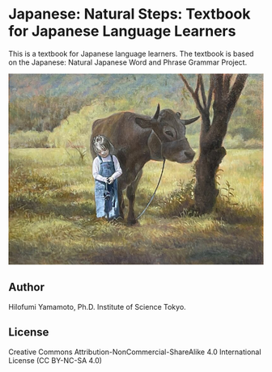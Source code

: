 # Japanese: Natural Steps: Textbook for Japanese Language Learners

This is a textbook for Japanese language learners.
The textbook is based on the Japanese: Natural Japanese Word and Phrase Grammar Project.

![Natural Steps](img/2021ushism.jpg)

## Author

Hilofumi Yamamoto, Ph.D. Institute of Science Tokyo.

## License

Creative Commons Attribution-NonCommercial-ShareAlike 4.0 International License (CC BY-NC-SA 4.0)
